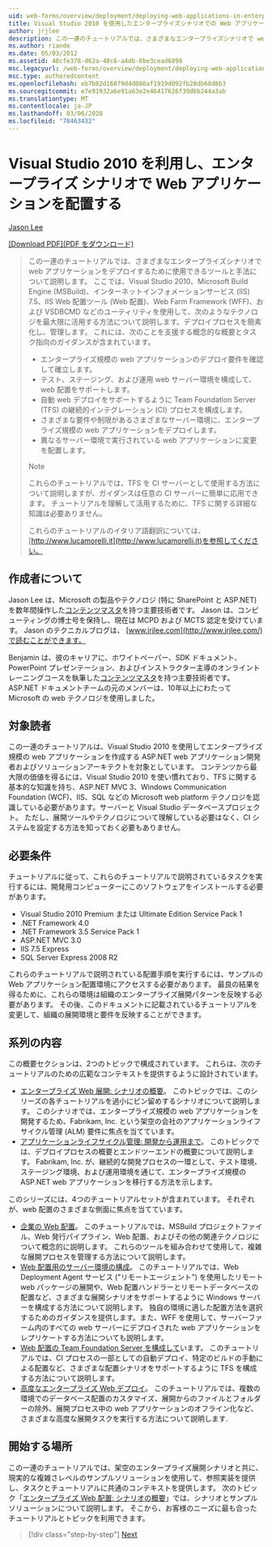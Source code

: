 ```yaml
---
uid: web-forms/overview/deployment/deploying-web-applications-in-enterprise-scenarios/deploying-web-applications-in-enterprise-scenarios
title: Visual Studio 2010 を使用したエンタープライズシナリオでの Web アプリケーションのデプロイ | |Microsoft Docs
author: jrjlee
description: この一連のチュートリアルでは、さまざまなエンタープライズシナリオで web アプリケーションをデプロイするために使用できるツールと手法について説明します。 最適な使用方法について説明します。
ms.author: riande
ms.date: 05/03/2012
ms.assetid: 48cfe378-d62a-48c6-a4db-6be3cead6898
msc.legacyurl: /web-forms/overview/deployment/deploying-web-applications-in-enterprise-scenarios/deploying-web-applications-in-enterprise-scenarios
msc.type: authoredcontent
ms.openlocfilehash: eb7b82d16079d4d086af1919d092fb28db60d8b3
ms.sourcegitcommit: e7e91932a6e91a63e2e46417626f39d6b244a3ab
ms.translationtype: MT
ms.contentlocale: ja-JP
ms.lasthandoff: 03/06/2020
ms.locfileid: "78463432"
---
```

# <a name="deploying-web-applications-in-enterprise-scenarios-using-visual-studio-2010"></a>Visual Studio 2010 を利用し、エンタープライズ シナリオで Web アプリケーションを配置する

[Jason Lee](https://github.com/jrjlee)

[[Download PDF]\(PDF をダウンロード\)](https://msdnshared.blob.core.windows.net/media/MSDNBlogsFS/prod.evol.blogs.msdn.com/CommunityServer.Blogs.Components.WeblogFiles/00/00/00/63/56/8130.DeployingWebAppsInEnterpriseScenarios.pdf)

> この一連のチュートリアルでは、さまざまなエンタープライズシナリオで web アプリケーションをデプロイするために使用できるツールと手法について説明します。 ここでは、Visual Studio 2010、Microsoft Build Engine (MSBuild)、インターネットインフォメーションサービス (IIS) 7.5、IIS Web 配置ツール (Web 配置)、Web Farm Framework (WFF)、および VSDBCMD などのユーティリティを使用して、次のようなテクノロジを最大限に活用する方法について説明します。デプロイプロセスを簡素化し、管理します。 これには、次のことを支援する概念的な概要とタスク指向のガイダンスが含まれています。
> 
> - エンタープライズ規模の web アプリケーションのデプロイ要件を確認して確立します。
> - テスト、ステージング、および運用 web サーバー環境を構成して、web 配置をサポートします。
> - 自動 web デプロイをサポートするように Team Foundation Server (TFS) の継続的インテグレーション (CI) プロセスを構成します。
> - さまざまな要件や制限があるさまざまなサーバー環境に、エンタープライズ規模の web アプリケーションをデプロイします。
> - 異なるサーバー環境で実行されている web アプリケーションに変更を配置します。
> 
> > [!NOTE]
> > これらのチュートリアルでは、TFS を CI サーバーとして使用する方法について説明しますが、ガイダンスは任意の CI サーバーに簡単に応用できます。 チュートリアルを理解して活用するために、TFS に関する詳細な知識は必要ありません。
> 
> 
> これらのチュートリアルのイタリア語翻訳については、 [http://www.lucamorelli.it](http://www.lucamorelli.it)を参照してください。

## <a name="about-the-authors"></a>作成者について

Jason Lee は、Microsoft の製品やテクノロジ (特に SharePoint と ASP.NET) を数年間操作した[コンテンツマスタ](http://www.contentmaster.com/)を持つ主要技術者です。 Jason は、コンピューティングの博士号を保持し、現在は MCPD および MCTS 認定を受けています。 Jason のテクニカルブログは、 [www.jrjlee.com](http://www.jrjlee.com/)で読むことができます。

Benjamin は、彼のキャリアに、ホワイトペーパー、SDK ドキュメント、PowerPoint プレゼンテーション、およびインストラクター主導のオンライントレーニングコースを執筆した[コンテンツマスタ](http://www.contentmaster.com/)を持つ主要技術者です。 ASP.NET ドキュメントチームの元のメンバーは、10年以上にわたって Microsoft の web テクノロジを使用しました。

## <a name="target-audience"></a>対象読者

この一連のチュートリアルは、Visual Studio 2010 を使用してエンタープライズ規模の web アプリケーションを作成する ASP.NET web アプリケーション開発者およびソリューションアーキテクトを対象としています。 コンテンツから最大限の価値を得るには、Visual Studio 2010 を使い慣れており、TFS に関する基本的な知識を持ち、ASP.NET MVC 3、Windows Communication Foundation (WCF)、IIS、SQL などの Microsoft web platform テクノロジを認識している必要があります。サーバーと Visual Studio データベースプロジェクト。 ただし、展開ツールやテクノロジについて理解している必要はなく、CI システムを設定する方法を知っておく必要もありません。

## <a name="requirements"></a>必要条件

チュートリアルに従って、これらのチュートリアルで説明されているタスクを実行するには、開発用コンピューターにこのソフトウェアをインストールする必要があります。

- Visual Studio 2010 Premium または Ultimate Edition Service Pack 1
- .NET Framework 4.0
- .NET Framework 3.5 Service Pack 1
- ASP.NET MVC 3.0
- IIS 7.5 Express
- SQL Server Express 2008 R2

これらのチュートリアルで説明されている配置手順を実行するには、サンプルの Web アプリケーション配置環境にアクセスする必要があります。 最良の結果を得るために、これらの環境は組織のエンタープライズ展開パターンを反映する必要があります。 その後、このドキュメントに記載されているチュートリアルを変更して、組織の展開環境と要件を反映することができます。

## <a name="series-contents"></a>系列の内容

この概要セクションは、2つのトピックで構成されています。 これらは、次のチュートリアルのための広範なコンテキストを提供するように設計されています。

- [エンタープライズ Web 展開: シナリオの概要](enterprise-web-deployment-scenario-overview.md)。 このトピックでは、このシリーズの各チュートリアルを過小にピン留めするシナリオについて説明します。 このシナリオでは、エンタープライズ規模の web アプリケーションを開発するため、Fabrikam, Inc. という架空の会社のアプリケーションライフサイクル管理 (ALM) 要件に焦点を当てています。
- [アプリケーションライフサイクル管理: 開発から運用まで](application-lifecycle-management-from-development-to-production.md)。 このトピックでは、デプロイプロセスの概要とエンドツーエンドの概要について説明します。 Fabrikam, Inc. が、継続的な開発プロセスの一環として、テスト環境、ステージング環境、および運用環境を通じて、エンタープライズ規模の ASP.NET web アプリケーションを移行する方法を示します。

このシリーズには、4つのチュートリアルセットが含まれています。 それぞれが、web 配置のさまざまな側面に焦点を当てています。

- [企業の Web 配置](../web-deployment-in-the-enterprise/web-deployment-in-the-enterprise.md)。 このチュートリアルでは、MSBuild プロジェクトファイル、Web 発行パイプライン、Web 配置、およびその他の関連テクノロジについて概念的に説明します。 これらのツールを組み合わせて使用して、複雑な展開プロセスを管理する方法について説明します。
- [Web 配置用のサーバー環境の構成](../configuring-server-environments-for-web-deployment/configuring-server-environments-for-web-deployment.md)。 このチュートリアルでは、Web Deployment Agent サービス ("リモートエージェント") を使用したリモート web パッケージの展開や、Web 配置ハンドラーとリモートデータベースの配置など、さまざまな展開シナリオをサポートするように Windows サーバーを構成する方法について説明します。 独自の環境に適した配置方法を選択するためのガイダンスを提供します。また、WFF を使用して、サーバーファーム内のすべての web サーバーにデプロイされた web アプリケーションをレプリケートする方法についても説明します。
- [Web 配置の Team Foundation Server を構成して](../configuring-team-foundation-server-for-web-deployment/configuring-team-foundation-server-for-web-deployment.md)います。 このチュートリアルでは、CI プロセスの一部としての自動デプロイ、特定のビルドの手動による配置など、さまざまな配置シナリオをサポートするように TFS を構成する方法について説明します。
- [高度なエンタープライズ Web デプロイ](../advanced-enterprise-web-deployment/advanced-enterprise-web-deployment.md)。 このチュートリアルでは、複数の環境でのデータベース配置のカスタマイズ、展開からのファイルとフォルダーの除外、展開プロセス中の web アプリケーションのオフライン化など、さまざまな高度な展開タスクを実行する方法について説明します.

## <a name="where-to-start"></a>開始する場所

この一連のチュートリアルでは、架空のエンタープライズ展開シナリオと共に、現実的な複雑さレベルのサンプルソリューションを使用して、参照実装を提供し、タスクとチュートリアルに共通のコンテキストを提供します。 次のトピック「[エンタープライズ Web 配置: シナリオの概要](enterprise-web-deployment-scenario-overview.md)」では、シナリオとサンプルソリューションについて説明します。 そこから、お客様のニーズに最も合ったチュートリアルとトピックを利用できます。

> [!div class="step-by-step"]
> [Next](enterprise-web-deployment-scenario-overview.md)
